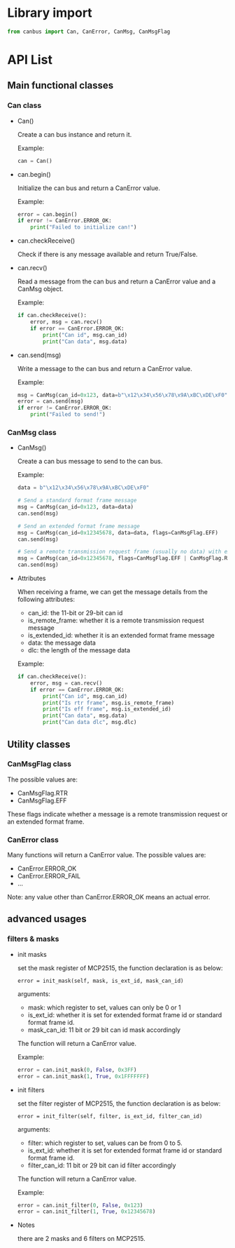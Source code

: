 # Library import
```python
from canbus import Can, CanError, CanMsg, CanMsgFlag
```

# API List

## Main functional classes

### Can class

- Can()

  Create a can bus instance and return it.

  Example:
  ```python
  can = Can()
  ```

- can.begin()

  Initialize the can bus and return a CanError value.

  Example:
  ```python
  error = can.begin()
  if error != CanError.ERROR_OK:
      print("Failed to initialize can!")
  ```

- can.checkReceive()

  Check if there is any message available and return True/False.

- can.recv()

  Read a message from the can bus and return a CanError value and a CanMsg object.

  Example:
  ```python
  if can.checkReceive():
      error, msg = can.recv()
      if error == CanError.ERROR_OK:
          print("Can id", msg.can_id)
          print("Can data", msg.data)
  ```

- can.send(msg)

  Write a message to the can bus and return a CanError value.

  Example:
  ```python
  msg = CanMsg(can_id=0x123, data=b"\x12\x34\x56\x78\x9A\xBC\xDE\xF0")
  error = can.send(msg)
  if error != CanError.ERROR_OK:
      print("Failed to send!")
  ```

### CanMsg class

- CanMsg()

  Create a can bus message to send to the can bus.

  Example:
  ```python
  data = b"\x12\x34\x56\x78\x9A\xBC\xDE\xF0"
  
  # Send a standard format frame message
  msg = CanMsg(can_id=0x123, data=data)
  can.send(msg)

  # Send an extended format frame message
  msg = CanMsg(can_id=0x12345678, data=data, flags=CanMsgFlag.EFF)
  can.send(msg)

  # Send a remote transmission request frame (usually no data) with extended id
  msg = CanMsg(can_id=0x12345678, flags=CanMsgFlag.EFF | CanMsgFlag.RTR )
  can.send(msg)
  ```

- Attributes

  When receiving a frame, we can get the message details from the following attributes:

    - can_id: the 11-bit or 29-bit can id
    - is_remote_frame: whether it is a remote transmission request message
    - is_extended_id: whether it is an extended format frame message
    - data: the message data
    - dlc: the length of the message data

    Example:
    ```python
    if can.checkReceive():
        error, msg = can.recv()
        if error == CanError.ERROR_OK:
            print("Can id", msg.can_id)
            print("Is rtr frame", msg.is_remote_frame)
            print("Is eff frame", msg.is_extended_id)
            print("Can data", msg.data)
            print("Can data dlc", msg.dlc)
    ```

## Utility classes

### CanMsgFlag class

The possible values are:

- CanMsgFlag.RTR
- CanMsgFlag.EFF

These flags indicate whether a message is a remote transmission request or an extended format frame.

### CanError class

Many functions will return a CanError value. The possible values are:

- CanError.ERROR_OK
- CanError.ERROR_FAIL
- ...

Note: any value other than CanError.ERROR_OK means an actual error.

## advanced usages

### filters & masks

- init masks

  set the mask register of MCP2515, the function declaration is as below:

  ```
  error = init_mask(self, mask, is_ext_id, mask_can_id)
  ```

  arguments:

    - mask: which register to set, values can only be 0 or 1
    - is_ext_id: whether it is set for extended format frame id or standard format frame id.
    - mask_can_id: 11 bit or 29 bit can id mask accordingly

  The function will return a CanError value.

  Example:
  ```python
  error = can.init_mask(0, False, 0x3FF)
  error = can.init_mask(1, True, 0x1FFFFFFF)
  ```

- init filters

  set the filter register of MCP2515, the function declaration is as below:

  ```
  error = init_filter(self, filter, is_ext_id, filter_can_id)
  ```

  arguments:

    - filter: which register to set, values can be from 0 to 5.
    - is_ext_id: whether it is set for extended format frame id or standard format frame id.
    - filter_can_id: 11 bit or 29 bit can id filter accordingly

  The function will return a CanError value.

  Example:
  ```python
  error = can.init_filter(0, False, 0x123)
  error = can.init_filter(1, True, 0x12345678)
  ```

- Notes

  there are 2 masks and 6 filters on MCP2515.